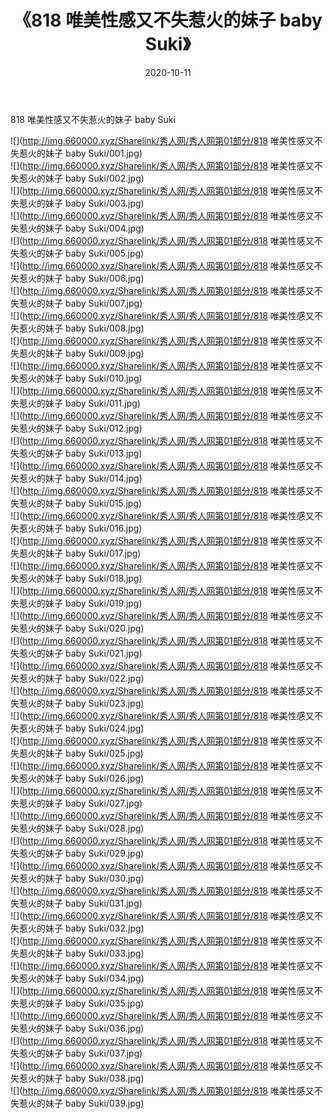 ﻿---
layout: post
title:  《818 唯美性感又不失惹火的妹子 baby Suki》
date:   2020-10-11
img: http://img.660000.xyz/Sharelink/秀人网/秀人网第01部分/818 唯美性感又不失惹火的妹子 baby Suki/000.jpg
categories: [美女, 清纯, 唯美]
---

818 唯美性感又不失惹火的妹子 baby Suki

  ![](http://img.660000.xyz/Sharelink/秀人网/秀人网第01部分/818 唯美性感又不失惹火的妹子 baby Suki/001.jpg) <br> ![](http://img.660000.xyz/Sharelink/秀人网/秀人网第01部分/818 唯美性感又不失惹火的妹子 baby Suki/002.jpg) <br> ![](http://img.660000.xyz/Sharelink/秀人网/秀人网第01部分/818 唯美性感又不失惹火的妹子 baby Suki/003.jpg) <br> ![](http://img.660000.xyz/Sharelink/秀人网/秀人网第01部分/818 唯美性感又不失惹火的妹子 baby Suki/004.jpg) <br> ![](http://img.660000.xyz/Sharelink/秀人网/秀人网第01部分/818 唯美性感又不失惹火的妹子 baby Suki/005.jpg) <br> ![](http://img.660000.xyz/Sharelink/秀人网/秀人网第01部分/818 唯美性感又不失惹火的妹子 baby Suki/006.jpg) <br> ![](http://img.660000.xyz/Sharelink/秀人网/秀人网第01部分/818 唯美性感又不失惹火的妹子 baby Suki/007.jpg) <br> ![](http://img.660000.xyz/Sharelink/秀人网/秀人网第01部分/818 唯美性感又不失惹火的妹子 baby Suki/008.jpg) <br> ![](http://img.660000.xyz/Sharelink/秀人网/秀人网第01部分/818 唯美性感又不失惹火的妹子 baby Suki/009.jpg) <br> ![](http://img.660000.xyz/Sharelink/秀人网/秀人网第01部分/818 唯美性感又不失惹火的妹子 baby Suki/010.jpg) <br> ![](http://img.660000.xyz/Sharelink/秀人网/秀人网第01部分/818 唯美性感又不失惹火的妹子 baby Suki/011.jpg) <br> ![](http://img.660000.xyz/Sharelink/秀人网/秀人网第01部分/818 唯美性感又不失惹火的妹子 baby Suki/012.jpg) <br> ![](http://img.660000.xyz/Sharelink/秀人网/秀人网第01部分/818 唯美性感又不失惹火的妹子 baby Suki/013.jpg) <br> ![](http://img.660000.xyz/Sharelink/秀人网/秀人网第01部分/818 唯美性感又不失惹火的妹子 baby Suki/014.jpg) <br> ![](http://img.660000.xyz/Sharelink/秀人网/秀人网第01部分/818 唯美性感又不失惹火的妹子 baby Suki/015.jpg) <br> ![](http://img.660000.xyz/Sharelink/秀人网/秀人网第01部分/818 唯美性感又不失惹火的妹子 baby Suki/016.jpg) <br> ![](http://img.660000.xyz/Sharelink/秀人网/秀人网第01部分/818 唯美性感又不失惹火的妹子 baby Suki/017.jpg) <br> ![](http://img.660000.xyz/Sharelink/秀人网/秀人网第01部分/818 唯美性感又不失惹火的妹子 baby Suki/018.jpg) <br> ![](http://img.660000.xyz/Sharelink/秀人网/秀人网第01部分/818 唯美性感又不失惹火的妹子 baby Suki/019.jpg) <br> ![](http://img.660000.xyz/Sharelink/秀人网/秀人网第01部分/818 唯美性感又不失惹火的妹子 baby Suki/020.jpg) <br> ![](http://img.660000.xyz/Sharelink/秀人网/秀人网第01部分/818 唯美性感又不失惹火的妹子 baby Suki/021.jpg) <br> ![](http://img.660000.xyz/Sharelink/秀人网/秀人网第01部分/818 唯美性感又不失惹火的妹子 baby Suki/022.jpg) <br> ![](http://img.660000.xyz/Sharelink/秀人网/秀人网第01部分/818 唯美性感又不失惹火的妹子 baby Suki/023.jpg) <br> ![](http://img.660000.xyz/Sharelink/秀人网/秀人网第01部分/818 唯美性感又不失惹火的妹子 baby Suki/024.jpg) <br> ![](http://img.660000.xyz/Sharelink/秀人网/秀人网第01部分/818 唯美性感又不失惹火的妹子 baby Suki/025.jpg) <br> ![](http://img.660000.xyz/Sharelink/秀人网/秀人网第01部分/818 唯美性感又不失惹火的妹子 baby Suki/026.jpg) <br> ![](http://img.660000.xyz/Sharelink/秀人网/秀人网第01部分/818 唯美性感又不失惹火的妹子 baby Suki/027.jpg) <br> ![](http://img.660000.xyz/Sharelink/秀人网/秀人网第01部分/818 唯美性感又不失惹火的妹子 baby Suki/028.jpg) <br> ![](http://img.660000.xyz/Sharelink/秀人网/秀人网第01部分/818 唯美性感又不失惹火的妹子 baby Suki/029.jpg) <br> ![](http://img.660000.xyz/Sharelink/秀人网/秀人网第01部分/818 唯美性感又不失惹火的妹子 baby Suki/030.jpg) <br> ![](http://img.660000.xyz/Sharelink/秀人网/秀人网第01部分/818 唯美性感又不失惹火的妹子 baby Suki/031.jpg) <br> ![](http://img.660000.xyz/Sharelink/秀人网/秀人网第01部分/818 唯美性感又不失惹火的妹子 baby Suki/032.jpg) <br> ![](http://img.660000.xyz/Sharelink/秀人网/秀人网第01部分/818 唯美性感又不失惹火的妹子 baby Suki/033.jpg) <br> ![](http://img.660000.xyz/Sharelink/秀人网/秀人网第01部分/818 唯美性感又不失惹火的妹子 baby Suki/034.jpg) <br> ![](http://img.660000.xyz/Sharelink/秀人网/秀人网第01部分/818 唯美性感又不失惹火的妹子 baby Suki/035.jpg) <br> ![](http://img.660000.xyz/Sharelink/秀人网/秀人网第01部分/818 唯美性感又不失惹火的妹子 baby Suki/036.jpg) <br> ![](http://img.660000.xyz/Sharelink/秀人网/秀人网第01部分/818 唯美性感又不失惹火的妹子 baby Suki/037.jpg) <br> ![](http://img.660000.xyz/Sharelink/秀人网/秀人网第01部分/818 唯美性感又不失惹火的妹子 baby Suki/038.jpg) <br> ![](http://img.660000.xyz/Sharelink/秀人网/秀人网第01部分/818 唯美性感又不失惹火的妹子 baby Suki/039.jpg) <br>